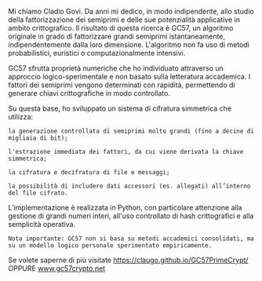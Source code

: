 Mi chiamo Cladio Govi. Da anni mi dedico, in modo indipendente, allo studio della fattorizzazione dei semiprimi e delle sue potenzialità applicative in ambito crittografico.
Il risultato di questa ricerca è GC57, un algoritmo originale in grado di fattorizzare grandi semiprimi istantaneamente, indipendentemente dalla loro dimensione. L'algoritmo non fa uso di metodi probabilistici, euristici o computazionalmente intensivi.

GC57 sfrutta proprietà numeriche che ho individuato attraverso un approccio logico-sperimentale e non basato sulla letteratura accademica. I fattori dei semiprimi vengono determinati con rapidità, permettendo di generare chiavi crittografiche in modo controllato.

Su questa base, ho sviluppato un sistema di cifratura simmetrica che utilizza:

    la generazione controllata di semiprimi molto grandi (fino a decine di migliaia di bit);

    l'estrazione immediata dei fattori, da cui viene derivata la chiave simmetrica;

    la cifratura e decifratura di file e messaggi;

    la possibilità di includere dati accessori (es. allegati) all’interno del file cifrato.

L’implementazione è realizzata in Python, con particolare attenzione alla gestione di grandi numeri interi, all'uso controllato di hash crittografici e alla semplicità operativa.

    Nota importante: GC57 non si basa su metodi accademici consolidati, ma su un modello logico personale sperimentato empiricamente.
    
Se volete saperne di più visitate https://claugo.github.io/GC57PrimeCrypt/ OPPURE  www.gc57crypto.net

